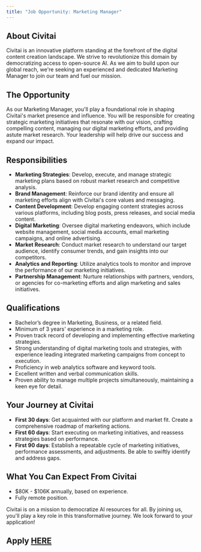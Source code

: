 ```yaml
---
title: "Job Opportunity: Marketing Manager"
---
```


## About Civitai

Civitai is an innovative platform standing at the forefront of the digital content creation landscape. We strive to revolutionize this domain by democratizing access to open-source AI. As we aim to build upon our global reach, we're seeking an experienced and dedicated Marketing Manager to join our team and fuel our mission.

## The Opportunity

As our Marketing Manager, you'll play a foundational role in shaping Civitai's market presence and influence. You will be responsible for creating strategic marketing initiatives that resonate with our vision, crafting compelling content, managing our digital marketing efforts, and providing astute market research. Your leadership will help drive our success and expand our impact.

## Responsibilities

- **Marketing Strategies**: Develop, execute, and manage strategic marketing plans based on robust market research and competitive analysis.
- **Brand Management**: Reinforce our brand identity and ensure all marketing efforts align with Civitai's core values and messaging.
- **Content Development**: Develop engaging content strategies across various platforms, including blog posts, press releases, and social media content.
- **Digital Marketing**: Oversee digital marketing endeavors, which include website management, social media accounts, email marketing campaigns, and online advertising.
- **Market Research**: Conduct market research to understand our target audience, identify consumer trends, and gain insights into our competitors.
- **Analytics and Reporting**: Utilize analytics tools to monitor and improve the performance of our marketing initiatives.
- **Partnership Management**: Nurture relationships with partners, vendors, or agencies for co-marketing efforts and align marketing and sales initiatives.

## Qualifications

- Bachelor’s degree in Marketing, Business, or a related field.
- Minimum of 3 years' experience in a marketing role.
- Proven track record of developing and implementing effective marketing strategies.
- Strong understanding of digital marketing tools and strategies, with experience leading integrated marketing campaigns from concept to execution.
- Proficiency in web analytics software and keyword tools.
- Excellent written and verbal communication skills.
- Proven ability to manage multiple projects simultaneously, maintaining a keen eye for detail.

## Your Journey at Civitai

- **First 30 days**: Get acquainted with our platform and market fit. Create a comprehensive roadmap of marketing actions.
- **First 60 days**: Start executing on marketing initiatives, and reassess strategies based on performance.
- **First 90 days**: Establish a repeatable cycle of marketing initiatives, performance assessments, and adjustments. Be able to swiftly identify and address gaps.

## What You Can Expect From Civitai

- $80K - $106K annually, based on experience.
- Fully remote position.

Civitai is on a mission to democratize AI resources for all. By joining us, you'll play a key role in this transformative journey. We look forward to your application!

## Apply [HERE](https://forms.clickup.com/8459928/f/825mr-5820/BEIF9TG69LYV9MQVSW)
